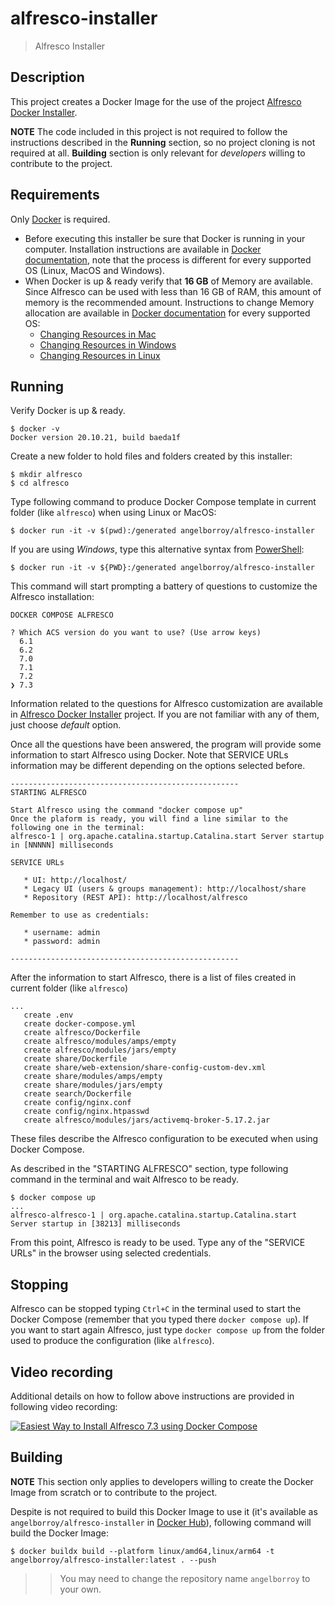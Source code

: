# alfresco-installer
> Alfresco Installer

## Description

This project creates a Docker Image for the use of the project [Alfresco Docker Installer](https://github.com/alfresco/alfresco-docker-installer).

**NOTE** The code included in this project is not required to follow the instructions described in the **Running** section, so no project cloning is not required at all. **Building** section is only relevant for *developers* willing to contribute to the project.

## Requirements

Only [Docker](https://docs.docker.com/get-docker/) is required.

* Before executing this installer be sure that Docker is running in your computer. Installation instructions are available in [Docker documentation](https://docs.docker.com/engine/install/), note that the process is different for every supported OS (Linux, MacOS and Windows).
* When Docker is up & ready verify that **16 GB** of Memory are available. Since Alfresco can be used with less than 16 GB of RAM, this amount of memory is the recommended amount. Instructions to change Memory allocation are available in [Docker documentation](https://docs.docker.com) for every supported OS:
  * [Changing Resources in Mac](https://docs.docker.com/desktop/settings/mac/#resources)
  * [Changing Resources in Windows](https://docs.docker.com/desktop/settings/windows/#resources)
  * [Changing Resources in Linux](https://docs.docker.com/desktop/settings/linux/)

## Running

Verify Docker is up & ready.

```
$ docker -v
Docker version 20.10.21, build baeda1f
```

Create a new folder to hold files and folders created by this installer:

```
$ mkdir alfresco
$ cd alfresco
```

Type following command to produce Docker Compose template in current folder (like `alfresco`) when using Linux or MacOS:

```
$ docker run -it -v $(pwd):/generated angelborroy/alfresco-installer
```

If you are using *Windows*, type this alternative syntax from [PowerShell](https://learn.microsoft.com/en-us/powershell/):

```
$ docker run -it -v ${PWD}:/generated angelborroy/alfresco-installer
```

This command will start prompting a battery of questions to customize the Alfresco installation:

```
DOCKER COMPOSE ALFRESCO

? Which ACS version do you want to use? (Use arrow keys)
  6.1
  6.2
  7.0
  7.1
  7.2
❯ 7.3
```

Information related to the questions for Alfresco customization are available in [Alfresco Docker Installer](https://github.com/Alfresco/alfresco-docker-installer#running) project. If you are not familiar with any of them, just choose *default* option.

Once all the questions have been answered, the program will provide some information to start Alfresco using Docker. Note that SERVICE URLs information may be different depending on the options selected before.

```
---------------------------------------------------
STARTING ALFRESCO

Start Alfresco using the command "docker compose up"
Once the plaform is ready, you will find a line similar to the following one in the terminal:
alfresco-1 | org.apache.catalina.startup.Catalina.start Server startup in [NNNNN] milliseconds

SERVICE URLs

   * UI: http://localhost/
   * Legacy UI (users & groups management): http://localhost/share
   * Repository (REST API): http://localhost/alfresco

Remember to use as credentials:

   * username: admin
   * password: admin

---------------------------------------------------
```

After the information to start Alfresco, there is a list of files created in current folder (like `alfresco`)

```
...
   create .env
   create docker-compose.yml
   create alfresco/Dockerfile
   create alfresco/modules/amps/empty
   create alfresco/modules/jars/empty
   create share/Dockerfile
   create share/web-extension/share-config-custom-dev.xml
   create share/modules/amps/empty
   create share/modules/jars/empty
   create search/Dockerfile
   create config/nginx.conf
   create config/nginx.htpasswd
   create alfresco/modules/jars/activemq-broker-5.17.2.jar
```

These files describe the Alfresco configuration to be executed when using Docker Compose.

As described in the "STARTING ALFRESCO" section, type following command in the terminal and wait Alfresco to be ready.

```
$ docker compose up
...
alfresco-alfresco-1 | org.apache.catalina.startup.Catalina.start Server startup in [38213] milliseconds
```

From this point, Alfresco is ready to be used. Type any of the "SERVICE URLs" in the browser using selected credentials.

## Stopping

Alfresco can be stopped typing `Ctrl+C` in the terminal used to start the Docker Compose (remember that you typed there `docker compose up`). If you want to start again Alfresco, just type `docker compose up` from the folder used to produce the configuration (like `alfresco`).

## Video recording

Additional details on how to follow above instructions are provided in following video recording:

[![Easiest Way to Install Alfresco 7.3 using Docker Compose](https://i.ytimg.com/vi/Lg49CoY8yl4/hqdefault.jpg?sqp=-oaymwEcCNACELwBSFXyq4qpAw4IARUAAIhCGAFwAcABBg==&rs=AOn4CLBn3qd1x4ChgfMQhRlQ4RwOrdCCCQ)](https://www.youtube.com/watch?v=Lg49CoY8yl4)

## Building

**NOTE** This section only applies to developers willing to create the Docker Image from scratch or to contribute to the project.

Despite is not required to build this Docker Image to use it (it's available as `angelborroy/alfresco-installer` in [Docker Hub](https://hub.docker.com/repository/docker/angelborroy/alfresco-installer/general)), following command will build the Docker Image:

```
$ docker buildx build --platform linux/amd64,linux/arm64 -t angelborroy/alfresco-installer:latest . --push
```

>> You may need to change the repository name `angelborroy` to your own.